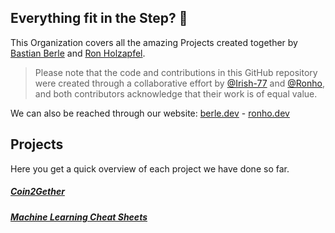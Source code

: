 ## Everything fit in the Step? 👋

This Organization covers all the amazing Projects created together by [Bastian Berle](https://github.com/Irish-77) and [Ron Holzapfel](https://github.com/Ronho).

> Please note that the code and contributions in this GitHub repository were created through a collaborative effort by [@Irish-77](https://github.com/Irish-77) and [@Ronho](https://github.com/Ronho), and both contributors acknowledge that their work is of equal value.

We can also be reached through our website: [berle.dev](berle.dev) - [ronho.dev](ronho.dev)

## Projects
Here you get a quick overview of each project we have done so far.

##### [Coin2Gether](https://github.com/C2G-BR/Coin2Gether)
##### [Machine Learning Cheat Sheets](https://github.com/C2G-BR/Machine-Learning-Cheat-Sheets)
